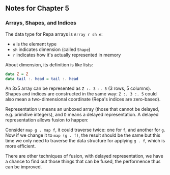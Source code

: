 ## Notes for Chapter 5

### Arrays, Shapes, and Indices

The data type for Repa arrays is `Array r sh e`:

* `e` is the element type
* `sh` indicates dimension (called `Shape`)
* `r` indicates how it's actually represented in memory

About dimension, its definition is like lists:

```haskell
data Z = Z
data tail :. head = tail :. head
```

An 3x5 array can be represented as `Z :. 3 :. 5` (3 rows, 5 columns).
Shapes and indices are constructed in the same way: `Z :. 3 :. 5` could
also mean a two-dimensional coordinate (Repa's indices are zero-based).

Representation `U` means an unboxed array (those that cannot be delayed,
e.g. primitive integers), and `D` means a delayed representation.
A delayed representation allows fusion to happen:

Consider `map g . map f`, it could traverse twice: one for `f`, and another for `g`.
Now if we change it to `map (g . f)`, the result should be the same but
this time we only need to traverse the data structure for applying `g . f`,
which is more efficient.

There are other techniques of fusion, with delayed representation,
we have a chance to find out those things that can be fused, the performence thus
can be improved.
